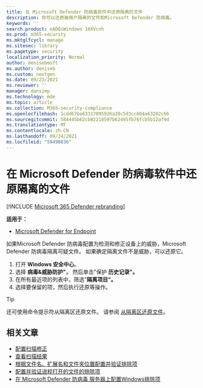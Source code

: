 ```yaml
---
title: 在 Microsoft Defender 防病毒软件中还原隔离的文件
description: 你可以还原被用户隔离的文件和Microsoft Defender 防病毒。
keywords: ''
search.product: eADQiWindows 10XVcnh
ms.prod: m365-security
ms.mktglfcycl: manage
ms.sitesec: library
ms.pagetype: security
localization_priority: Normal
author: denisebmsft
ms.author: deniseb
ms.custom: nextgen
ms.date: 09/23/2021
ms.reviewer: ''
manager: dansimp
ms.technology: mde
ms.topic: article
ms.collection: M365-security-compliance
ms.openlocfilehash: 1cdd67ba63317095926a28c5d3cc604a63202c66
ms.sourcegitcommit: 584445b62cb82218597b62495fb76fcb5b12af9d
ms.translationtype: MT
ms.contentlocale: zh-CN
ms.lasthandoff: 09/24/2021
ms.locfileid: "59498036"
---
```

# <a name="restore-quarantined-files-in-microsoft-defender-antivirus"></a>在 Microsoft Defender 防病毒软件中还原隔离的文件

[!INCLUDE [Microsoft 365 Defender rebranding](../../includes/microsoft-defender.md)]


**适用于：**

- [Microsoft Defender for Endpoint](/microsoft-365/security/defender-endpoint/)

如果Microsoft Defender 防病毒配置为检测和修正设备上的威胁，Microsoft Defender 防病毒隔离可疑文件。 如果确定隔离文件不是威胁，可以还原它。

1. 打开 **Windows 安全中心**。
2. 选择 **病毒&威胁防护"，** 然后单击"保护 **历史记录"。**
3. 在所有最近项的列表中，筛选"**隔离项目"。**
4. 选择要保留的项，然后执行还原等操作。

> [!TIP]
> 还可使用命令提示符从隔离区还原文件。 请参阅 [从隔离区还原文件](/windows/security/threat-protection/microsoft-defender-atp/respond-file-alerts#restore-file-from-quarantine)。 

## <a name="related-articles"></a>相关文章

- [配置扫描修正](configure-remediation-microsoft-defender-antivirus.md)
- [查看扫描结果](review-scan-results-microsoft-defender-antivirus.md)
- [根据文件名、扩展名和文件夹位置配置并验证排除项](configure-extension-file-exclusions-microsoft-defender-antivirus.md)
- [配置并验证进程打开的文件的排除项](configure-process-opened-file-exclusions-microsoft-defender-antivirus.md)
- [在 Microsoft Defender 防病毒 服务器上配置Windows排除项](configure-server-exclusions-microsoft-defender-antivirus.md)